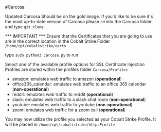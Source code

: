 #Carcosa

Updated Carcosa Should be on the gold image. If you'd like to be sure it's the most up-to-date version of Carcosa
please `cd` into the Carcosa folder and type `git clone` 

*** IMPORTANT *** Ensure that the Certificates that you are going to use are in the correct location in the Cobalt Strike Folder
`/home/cpt/cobaltstrike/certs`

type `sudo python3 Carcosa.py` to run

Select one of the available profile options for SSL Certificate Injection  
Profiles are stored within the profiles folder `Carcosa/Profiles`

* amazon:                emulates web traffic to amazon (**operational**) 
* office365_calendar:    emulates web traffic to an office 365 calendar (**non-operational**) 
* reddit:                emulates web traffic to reddit (**operational**)  
* slack:                 emulates web traffic to a slack chat room (**non-operational**)  
* youtube:               emulates web traffic to youtube (**non-operational**)
* zoom:                  emulates web traffic for a zoom call (**operational**)  

You may now utilize the profile you selected as your Cobalt Strike Profile. It will be placed in `/home/cpt/cobaltstrike/httpsProfile`